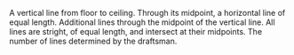 A vertical line from floor to ceiling. Through its midpoint, a horizontal line of equal length.  Additional lines through the midpoint of the vertical line. All lines are stright, of equal length, and intersect at their midpoints. The number of lines determined by the draftsman.